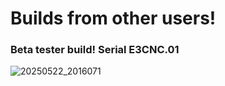# Builds from other users! 

### Beta tester build! Serial E3CNC.01
![20250522_2016071](https://github.com/user-attachments/assets/40f72e95-ce02-4052-ad38-b4742addb2c4)


